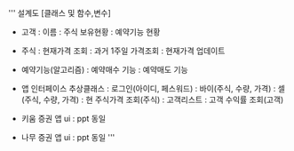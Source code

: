 '''
설계도
[클래스 및 함수,변수]
- 고객
  : 이름
  : 주식 보유현황
  : 예약기능 현황

- 주식
  : 현재가격 조회
  : 과거 1주일 가격조회
  : 현재가격 업데이트
  
- 예약기능(알고리즘)
  : 예약매수 기능
  : 예약매도 기능
  
- 앱 인터페이스 추상클래스
  : 로그인(아이디, 페스워드)
  : 바이(주식, 수량, 가격)
  : 셀(주식, 수량, 가격)
  : 현 주식가격 조회(주식)
  : 고객리스트
  : 고객 수익률 조회(고객)
  
- 키움 증권 앱 ui
  : ppt 동일
- 나무 증권 앱 ui
  : ppt 동일 
'''
